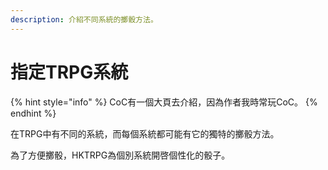```yaml
---
description: 介紹不同系統的擲骰方法。
---
```


# 指定TRPG系統

{% hint style="info" %}
CoC有一個大頁去介紹，因為作者我時常玩CoC。
{% endhint %}

在TRPG中有不同的系統，而每個系統都可能有它的獨特的擲骰方法。

為了方便擲骰，HKTRPG為個別系統開啓個性化的骰子。
